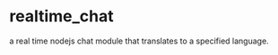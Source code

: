 realtime_chat
=============

a real time nodejs chat module that translates to a specified language. 
